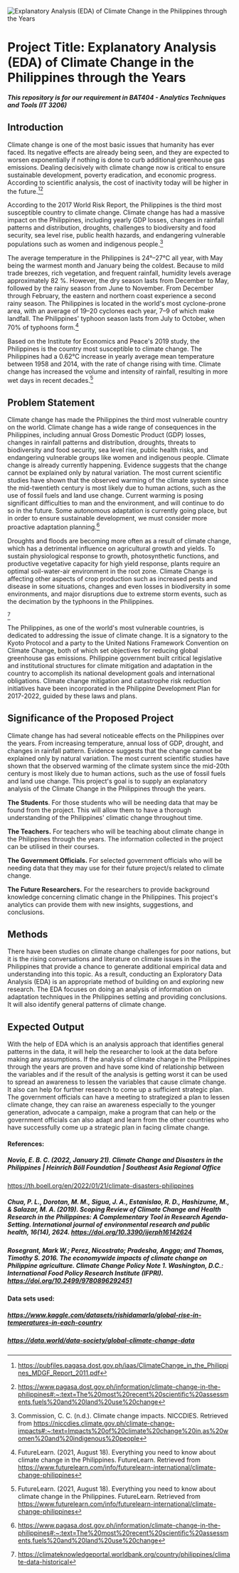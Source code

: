 ![Explanatory Analysis (EDA) of Climate Change in the Philippines through the Years](https://user-images.githubusercontent.com/102513636/161005611-bc626bdc-91ef-495a-bcfb-ce8b2f1f9237.png)

# Project Title: Explanatory Analysis (EDA) of Climate Change in the Philippines through the Years
***This repository is for our requirement in BAT404 - Analytics Techniques and Tools (IT 3206)***

## Introduction
Climate change is one of the most basic issues that humanity has ever faced. Its negative effects are already being seen, and they are expected to worsen exponentially if nothing is done to curb additional greenhouse gas emissions. Dealing decisively with climate change now is critical to ensure sustainable development, poverty eradication, and economic progress. According to scientific analysis, the cost of inactivity today will be higher in the future.[^1][^2]

According to the 2017 World Risk Report, the Philippines is the third most susceptible country to climate change. Climate change has had a massive impact on the Philippines, including yearly GDP losses, changes in rainfall patterns and distribution, droughts, challenges to biodiversity and food security, sea level rise, public health hazards, and endangering vulnerable populations such as women and indigenous people.[^3]

The average temperature in the Philippines is 24°–27°C all year, with May being the warmest month and January being the coldest. Because to mild trade breezes, rich vegetation, and frequent rainfall, humidity levels average approximately 82 %. However, the dry season lasts from December to May, followed by the rainy season from June to November. From December through February, the eastern and northern coast experience a second rainy season. The Philippines is located in the world's most cyclone-prone area, with an average of 19–20 cyclones each year, 7–9 of which make landfall. The Philippines' typhoon season lasts from July to October, when 70% of typhoons form.[^4]

Based on the Institute for Economics and Peace's 2019 study, the Philippines is the country most susceptible to climate change. The Philippines had a 0.62°C increase in yearly average mean temperature between 1958 and 2014, with the rate of change rising with time. Climate change has increased the volume and intensity of rainfall, resulting in more wet days in recent decades.[^4]


## Problem Statement
Climate change has made the Philippines the third most vulnerable country on the world. Climate change has a wide range of consequences in the Philippines, including annual Gross Domestic Product (GDP) losses, changes in rainfall patterns and distribution, droughts, threats to biodiversity and food security, sea level rise, public health risks, and endangering vulnerable groups like women and indigenous people. Climate change is already currently happening. Evidence suggests that the change cannot be explained only by natural variation. The most current scientific studies have shown that the observed warming of the climate system since the mid-twentieth century is most likely due to human actions, such as the use of fossil fuels and land use change. Current warming is posing significant difficulties to man and the environment, and will continue to do so in the future. Some autonomous adaptation is currently going place, but in order to ensure sustainable development, we must consider more proactive adaptation planning.[^5]

Droughts and floods are becoming more often as a result of climate change, which has a detrimental influence on agricultural growth and yields. To sustain physiological response to growth, photosynthetic functions, and productive vegetative capacity for high yield response, plants require an optimal soil-water-air environment in the root zone. Climate Change is affecting other aspects of crop production such as increased pests and disease in some situations, changes and even losses in biodiversity in some environments, and major disruptions due to extreme storm events, such as the decimation by the typhoons in the Philippines.

[^6]

The Philippines, as one of the world's most vulnerable countries, is dedicated to addressing the issue of climate change. It is a signatory to the Kyoto Protocol and a party to the United Nations Framework Convention on Climate Change, both of which set objectives for reducing global greenhouse gas emissions. Philippine government built critical legislative and institutional structures for climate mitigation and adaptation in the country to accomplish its national development goals and international obligations. Climate change mitigation and catastrophe risk reduction initiatives have been incorporated in the Philippine Development Plan for 2017-2022, guided by these laws and plans.


## Significance of the Proposed Project


Climate change has had several noticeable effects on the Philippines over the years. From increasing temperature, annual loss of GDP, drought, and changes in rainfall pattern. Evidence suggests that the change cannot be explained only by natural variation. The most current scientific studies have shown that the observed warming of the climate system since the mid-20th century is most likely due to human actions, such as the use of fossil fuels and land use change. This project's goal is to supply an explanatory analysis of the Climate Change in the Philippines through the years.

**The Students**. For those students who will be needing data that may be found from the project. This will allow them to have a thorough understanding of the Philippines' climatic change throughout time.

**The Teachers.** For teachers who will be teaching about climate change in the Philippines through the years. The information collected in the project can be utilised in their courses.

**The Government Officials.** For selected government officials who will be needing data that they may use for their future project/s related to climate change. 

**The Future Researchers.** For the researchers to provide background knowledge concerning climatic change in the Philippines. This project's analytics can provide them with new insights, suggestions, and conclusions.

 

## Methods
There have been studies on climate change challenges for poor nations, but it is the rising conversations and literature on climate issues in the Philippines that provide a chance to generate additional empirical data and understanding into this topic. As a result, conducting an Exploratory Data Analysis (EDA) is an appropriate method of building on and exploring new research. The EDA focuses on doing an analysis of information on adaptation techniques in the Philippines setting and providing conclusions. It will also identify general patterns of climate change. 

  
## Expected Output
With the help of EDA which is an analysis approach that identifies general patterns in the data, it will help the researcher to look at the data before making any assumptions. If the analysis of climate change in the Philippines through the years are proven and have some kind of relationship between the variables and if the result of the analysis is getting worst it can be used to spread an awareness to lessen the variables that cause climate change. It also can help for further research to come up a sufficient strategic plan. The government officials can have a meeting to strategized a plan to lessen climate change, they can raise an awareness especially to the younger generation, advocate a campaign, make a program that can help or the government officials can also adapt and learn from the other countries who have successfully come up a strategic plan in facing climate change.



#### References:

[^1]: https://pubfiles.pagasa.dost.gov.ph/iaas/ClimateChange_in_the_Philippines_MDGF_Report_2011.pdf 

[^2]: https://www.pagasa.dost.gov.ph/information/climate-change-in-the-philippines#:~:text=The%20most%20recent%20scientific%20assessments,fuels%20and%20land%20use%20change

[^3]: Commission, C. C. (n.d.). Climate change impacts. NICCDIES. Retrieved from https://niccdies.climate.gov.ph/climate-change-impacts#:~:text=Impacts%20of%20climate%20change%20in,as%20women%20and%20indigenous%20people

[^4]: FutureLearn. (2021, August 18). Everything you need to know about climate change in the Philippines. FutureLearn. Retrieved from  https://www.futurelearn.com/info/futurelearn-international/climate-change-philippines 

[^5]: https://www.pagasa.dost.gov.ph/information/climate-change-in-the-philippines#:~:text=The%20most%20recent%20scientific%20assessments,fuels%20and%20land%20use%20change

[^6]: https://climateknowledgeportal.worldbank.org/country/philippines/climate-data-historical

##### Novio, E. B. C. (2022, January 21). Climate Change and Disasters in the Philippines | Heinrich Böll Foundation | Southeast Asia Regional Office
https://th.boell.org/en/2022/01/21/climate-disasters-philippines

##### Chua, P. L., Dorotan, M. M., Sigua, J. A., Estanislao, R. D., Hashizume, M., & Salazar, M. A. (2019). Scoping Review of Climate Change and Health Research in the Philippines: A Complementary Tool in Research Agenda-Setting. International journal of environmental research and public health, 16(14), 2624. https://doi.org/10.3390/ijerph16142624

##### Rosegrant, Mark W.; Perez, Nicostrato; Pradesha, Angga; and Thomas, Timothy S. 2016. The economywide impacts of climate change on Philippine agriculture. Climate Change Policy Note 1. Washington, D.C.: International Food Policy Research Institute (IFPRI). https://doi.org/10.2499/9780896292451



#### Data sets used:
##### https://www.kaggle.com/datasets/rishidamarla/global-rise-in-temperatures-in-each-country
##### https://data.world/data-society/global-climate-change-data
